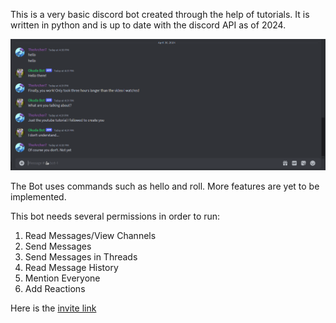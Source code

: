 This is a very basic discord bot created through the help of tutorials. It is written in python and is up to date with the discord API as of 2024.

![Manami Okuda Discord Bot being demonstrated in discord by sending messages in chat and recieving responses](/Example.png)

The Bot uses commands such as hello and roll. More features are yet to be implemented.

This bot needs several permissions in order to run:
1. Read Messages/View Channels
2. Send Messages
3. Send Messages in Threads
4. Read Message History
5. Mention Everyone
6. Add Reactions

Here is the [invite link](https://discord.com/oauth2/authorize?client_id=1234941064385790084&permissions=274878106688&scope=bot)
